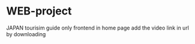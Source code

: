 # WEB-project
JAPAN tourisim guide
only frontend 
in home page add the video link in url by downloading 

